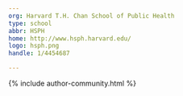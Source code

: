 ```yaml
---
org: Harvard T.H. Chan School of Public Health
type: school
abbr: HSPH
home: http://www.hsph.harvard.edu/
logo: hsph.png
handle: 1/4454687

---
```


{% include author-community.html %}
